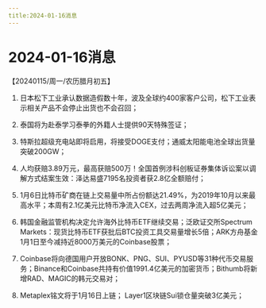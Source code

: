 ```yaml
---
title:2024-01-16消息
---
```

# 2024-01-16消息
【20240115/周一/农历腊月初五】
1. 日本松下工业承认数据造假数十年，波及全球约400家客户公司，松下工业表示相关产品不会停止出货也不会召回；

2. 泰国将为赴泰学习泰拳的外籍人士提供90天特殊签证；

3. 特斯拉超级充电站即将启用，将接受DOGE支付；通威太阳能电池全球出货量突破200GW；

4. 人均获赔3.89万元，最高获赔500万！全国首例涉科创板证券集体诉讼案以调解方式结案生效：泽达易盛7195名投资者获2.8亿全额赔付；

5. 1月6日比特币矿商在链上交易量中所占份额达21.49%，为2019年10月以来最高水平；本周有2.1亿美元比特币净流入CEX，过去两周净流入超5亿美元；

6. 韩国金融监管机构决定允许海外比特币ETF继续交易；泛欧证交所Spectrum Markets：现货比特币ETF获批后BTC投资工具交易量增长5倍；ARK方舟基金1月1日至今减持近8000万美元的Coinbase股票；

7. Coinbase将向德国用户开放BONK、PNG、SUI、PYUSD等31种代币交易服务；Binance和Coinbase共持有价值1991.4亿美元的加密货币；Bithumb将新增RAD、MAGIC的韩元交易对；

8. Metaplex铭文将于1月16日上链；
Layer1区块链Sui锁仓量突破3亿美元；